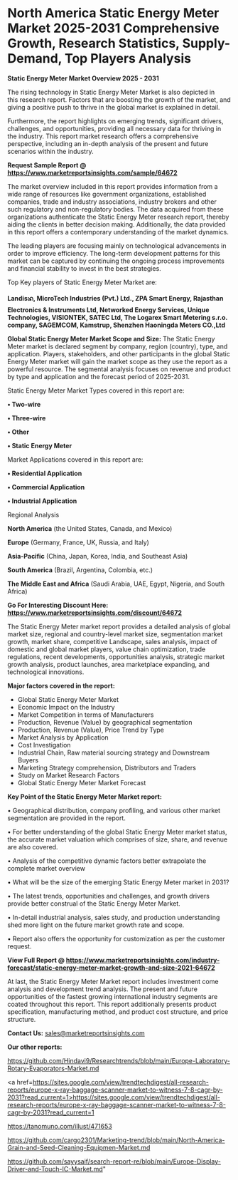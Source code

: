# North America Static Energy Meter Market 2025-2031 Comprehensive Growth, Research Statistics, Supply-Demand,  Top Players Analysis

<Strong> Static Energy Meter Market Overview 2025 - 2031</strong>

The rising technology in Static Energy Meter Market is also depicted in this research report. Factors that are boosting the growth of the market, and giving a positive push to thrive in the global market is explained in detail.

Furthermore, the report highlights on emerging trends, significant drivers, challenges, and opportunities, providing all necessary data for thriving in the industry. This report market research offers a comprehensive perspective, including an in-depth analysis of the present and future scenarios within the industry.

<strong>Request Sample Report @ <a href=https://www.marketreportsinsights.com/sample/64672>https://www.marketreportsinsights.com/sample/64672</a></strong>

The market overview included in this report provides information from a wide range of resources like government organizations, established companies, trade and industry associations, industry brokers and other such regulatory and non-regulatory bodies. The data acquired from these organizations authenticate the Static Energy Meter research report, thereby aiding the clients in better decision making. Additionally, the data provided in this report offers a contemporary understanding of the market dynamics.

The leading players are focusing mainly on technological advancements in order to improve efficiency. The long-term development patterns for this market can be captured by continuing the ongoing process improvements and financial stability to invest in the best strategies.

Top Key players of Static Energy Meter Market are:

<strong>Landisᬪ, MicroTech Industries (Pvt.) Ltd., ZPA Smart Energy, Rajasthan Electronics & Instruments Ltd, Networked Energy Services, Unique Technologies, VISIONTEK, SATEC Ltd, The Logarex Smart Metering s.r.o. company, SAGEMCOM, Kamstrup, Shenzhen Haoningda Meters CO.,Ltd</strong>

<strong><b>Global Static Energy Meter Market Scope and Size:</b></strong>
The Static Energy Meter market is declared segment by company, region (country), type, and application. Players, stakeholders, and other participants in the global Static Energy Meter market will gain the market scope as they use the report as a powerful resource. The segmental analysis focuses on revenue and product by type and application and the forecast period of 2025-2031.

Static Energy Meter Market Types covered in this report are:

<strong>• Two-wire

• Three-wire

• Other

• Static Energy Meter</strong>

Market Applications covered in this report are:

<strong>• Residential Application

• Commercial Application

• Industrial Application</strong> 

Regional Analysis

<strong>North America</strong> (the United States, Canada, and Mexico)

<strong>Europe</strong> (Germany, France, UK, Russia, and Italy)

<strong>Asia-Pacific</strong> (China, Japan, Korea, India, and Southeast Asia)

<strong>South America</strong> (Brazil, Argentina, Colombia, etc.)

<strong>The Middle East and Africa</strong> (Saudi Arabia, UAE, Egypt, Nigeria, and South Africa)

<strong>Go For Interesting Discount Here: <a href=https://www.marketreportsinsights.com/discount/64672>https://www.marketreportsinsights.com/discount/64672</a></strong>

The Static Energy Meter market report provides a detailed analysis of global market size, regional and country-level market size, segmentation market growth, market share, competitive Landscape, sales analysis, impact of domestic and global market players, value chain optimization, trade regulations, recent developments, opportunities analysis, strategic market growth analysis, product launches, area marketplace expanding, and technological innovations.

<strong><b>Major factors covered in the report:</b></strong>
<ul>
  <li>Global Static Energy Meter Market </li>
  <li>Economic Impact on the Industry</li>
  <li>Market Competition in terms of Manufacturers</li>
  <li>Production, Revenue (Value) by geographical segmentation</li>
  <li>Production, Revenue (Value), Price Trend by Type</li>
  <li>Market Analysis by Application</li>
  <li>Cost Investigation</li>
  <li>Industrial Chain, Raw material sourcing strategy and Downstream Buyers</li>
  <li>Marketing Strategy comprehension, Distributors and Traders</li>
  <li>Study on Market Research Factors</li>
  <li>Global Static Energy Meter Market Forecast</li>
</ul>

<strong><b>Key Point of the Static Energy Meter Market report:</b></strong>

• Geographical distribution, company profiling, and various other market segmentation are provided in the report.

• For better understanding of the global Static Energy Meter market status, the accurate market valuation which comprises of size, share, and revenue are also covered.

• Analysis of the competitive dynamic factors better extrapolate the complete market overview

• What will be the size of the emerging Static Energy Meter market in 2031?

• The latest trends, opportunities and challenges, and growth drivers provide better construal of the Static Energy Meter Market.

• In-detail industrial analysis, sales study, and production understanding shed more light on the future market growth rate and scope.

• Report also offers the opportunity for customization as per the customer request.

<strong><b>View Full Report @ <a href=https://www.marketreportsinsights.com/industry-forecast/static-energy-meter-market-growth-and-size-2021-64672>https://www.marketreportsinsights.com/industry-forecast/static-energy-meter-market-growth-and-size-2021-64672</a></b></strong>


At last, the Static Energy Meter Market report includes investment come analysis and development trend analysis. The present and future opportunities of the fastest growing international industry segments are coated throughout this report. This report additionally presents product specification, manufacturing method, and product cost structure, and price structure.

<strong>Contact Us:</strong>
sales@marketreportsinsights.com

<strong>Our other reports:</strong>

<a href=https://github.com/Hindavi9/Researchtrends/blob/main/Europe-Laboratory-Rotary-Evaporators-Market.md>https://github.com/Hindavi9/Researchtrends/blob/main/Europe-Laboratory-Rotary-Evaporators-Market.md</a>

<a href=https://sites.google.com/view/trendtechdigest/all-research-reports/europe-x-ray-baggage-scanner-market-to-witness-7-8-cagr-by-2031?read_current=1>https://sites.google.com/view/trendtechdigest/all-research-reports/europe-x-ray-baggage-scanner-market-to-witness-7-8-cagr-by-2031?read_current=1</a>

<a href=https://tanomuno.com/illust/471653>https://tanomuno.com/illust/471653</a>

<a href=https://github.com/cargo2301/Marketing-trend/blob/main/North-America-Grain-and-Seed-Cleaning-Equipmen-Market.md>https://github.com/cargo2301/Marketing-trend/blob/main/North-America-Grain-and-Seed-Cleaning-Equipmen-Market.md</a>

<a href=https://github.com/sayysaif/search-report-re/blob/main/Europe-Display-Driver-and-Touch-IC-Market.md>https://github.com/sayysaif/search-report-re/blob/main/Europe-Display-Driver-and-Touch-IC-Market.md</a>"
